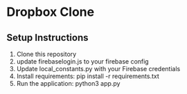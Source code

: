 # Dropbox Clone

## Setup Instructions

1. Clone this repository
2. update firebaselogin.js to your firebase config
3. Update local_constants.py with your Firebase credentials
4. Install requirements: pip install -r requirements.txt
5. Run the application: python3 app.py
